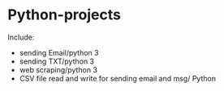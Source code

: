 # Python-projects

Include:
 - sending Email/python 3
 - sending TXT/python 3
 - web scraping/python 3
 - CSV file read and write for sending email and msg/ Python
